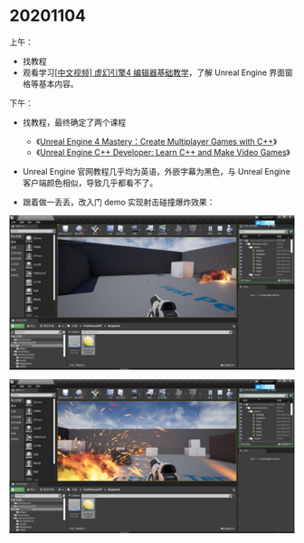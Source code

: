 # 20201104

上午：

* 找教程
* 观看学习[[中文视频] 虚幻引擎4 编辑器基础教学](https://www.bilibili.com/video/BV16x41167mW)，了解 Unreal Engine 界面窗格等基本内容。

下午：

* 找教程，最终确定了两个课程
  * 《[Unreal Engine 4 Mastery：Create Multiplayer Games with C++](https://www.bilibili.com/video/BV1pb41177pn)》
  * 《[Unreal Engine C++ Developer: Learn C++ and Make Video Games](https://www.udemy.com/course/unrealcourse/)》

* Unreal Engine 官网教程几乎均为英语，外嵌字幕为黑色，与 Unreal Engine 客户端颜色相似，导致几乎都看不了。

* 跟着做一丢丢，改入门 demo 实现射击碰撞爆炸效果：

![](./images/add_explode0.jpg)



![](./images/add_explode1.jpg)




